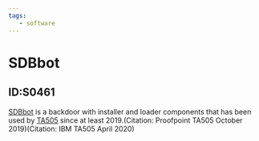 ```yaml
---
tags:
   - software
---
```

# SDBbot
## ID:S0461
[SDBbot](/mitre/software/S0461) is a backdoor with installer and loader components that has been used by [TA505](/mitre/groups/G0092) since at least 2019.(Citation: Proofpoint TA505 October 2019)(Citation: IBM TA505 April 2020)
